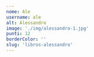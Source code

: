 ```yaml
---
nome: Ale
username: ale
alt: Alessandro
image: './img/alessandro-1.jpg'
punti: 12
borderColor: ''
slug: 'libros-alessandro'
---
```

